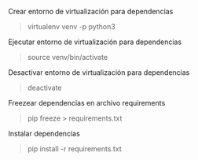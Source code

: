 Crear entorno de virtualización para dependencias
> virtualenv venv -p python3

Ejecutar entorno de virtualización para dependencias
> source venv/bin/activate

Desactivar entorno de virtualización para dependencias
> deactivate

Freezear dependencias en archivo requirements
> pip freeze > requirements.txt

Instalar dependencias 
> pip install -r requirements.txt